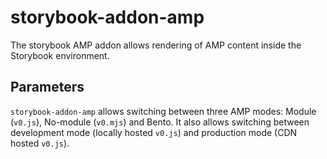 # storybook-addon-amp

The storybook AMP addon allows rendering of AMP content inside the Storybook environment.

## Parameters

`storybook-addon-amp` allows switching between three AMP modes: Module (`v0.js`), No-module (`v0.mjs`) and Bento. It also allows switching between development mode (locally hosted `v0.js`) and production mode (CDN hosted `v0.js`).
